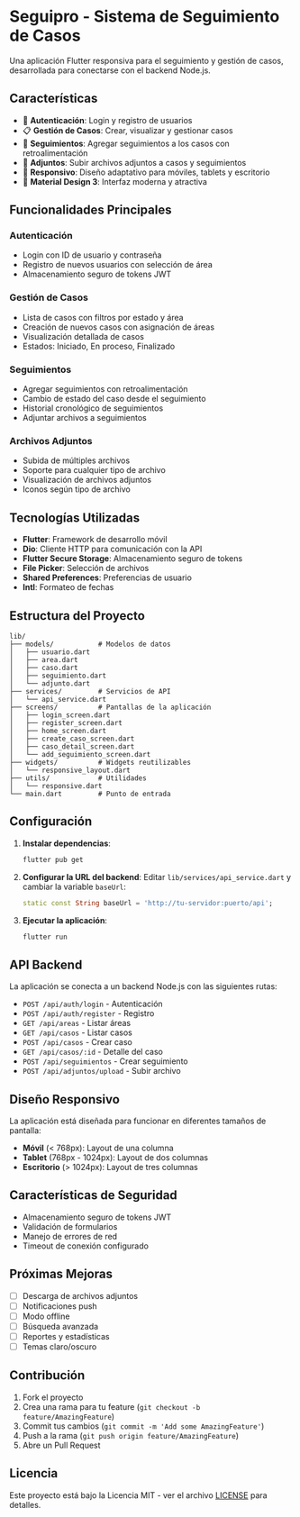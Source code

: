 # Seguipro - Sistema de Seguimiento de Casos

Una aplicación Flutter responsiva para el seguimiento y gestión de casos, desarrollada para conectarse con el backend Node.js.

## Características

- 🔐 **Autenticación**: Login y registro de usuarios
- 📋 **Gestión de Casos**: Crear, visualizar y gestionar casos
- 📝 **Seguimientos**: Agregar seguimientos a los casos con retroalimentación
- 📎 **Adjuntos**: Subir archivos adjuntos a casos y seguimientos
- 📱 **Responsivo**: Diseño adaptativo para móviles, tablets y escritorio
- 🎨 **Material Design 3**: Interfaz moderna y atractiva

## Funcionalidades Principales

### Autenticación
- Login con ID de usuario y contraseña
- Registro de nuevos usuarios con selección de área
- Almacenamiento seguro de tokens JWT

### Gestión de Casos
- Lista de casos con filtros por estado y área
- Creación de nuevos casos con asignación de áreas
- Visualización detallada de casos
- Estados: Iniciado, En proceso, Finalizado

### Seguimientos
- Agregar seguimientos con retroalimentación
- Cambio de estado del caso desde el seguimiento
- Historial cronológico de seguimientos
- Adjuntar archivos a seguimientos

### Archivos Adjuntos
- Subida de múltiples archivos
- Soporte para cualquier tipo de archivo
- Visualización de archivos adjuntos
- Iconos según tipo de archivo

## Tecnologías Utilizadas

- **Flutter**: Framework de desarrollo móvil
- **Dio**: Cliente HTTP para comunicación con la API
- **Flutter Secure Storage**: Almacenamiento seguro de tokens
- **File Picker**: Selección de archivos
- **Shared Preferences**: Preferencias de usuario
- **Intl**: Formateo de fechas

## Estructura del Proyecto

```
lib/
├── models/           # Modelos de datos
│   ├── usuario.dart
│   ├── area.dart
│   ├── caso.dart
│   ├── seguimiento.dart
│   └── adjunto.dart
├── services/         # Servicios de API
│   └── api_service.dart
├── screens/          # Pantallas de la aplicación
│   ├── login_screen.dart
│   ├── register_screen.dart
│   ├── home_screen.dart
│   ├── create_caso_screen.dart
│   ├── caso_detail_screen.dart
│   └── add_seguimiento_screen.dart
├── widgets/          # Widgets reutilizables
│   └── responsive_layout.dart
├── utils/            # Utilidades
│   └── responsive.dart
└── main.dart         # Punto de entrada
```

## Configuración

1. **Instalar dependencias**:
   ```bash
   flutter pub get
   ```

2. **Configurar la URL del backend**:
   Editar `lib/services/api_service.dart` y cambiar la variable `baseUrl`:
   ```dart
   static const String baseUrl = 'http://tu-servidor:puerto/api';
   ```

3. **Ejecutar la aplicación**:
   ```bash
   flutter run
   ```

## API Backend

La aplicación se conecta a un backend Node.js con las siguientes rutas:

- `POST /api/auth/login` - Autenticación
- `POST /api/auth/register` - Registro
- `GET /api/areas` - Listar áreas
- `GET /api/casos` - Listar casos
- `POST /api/casos` - Crear caso
- `GET /api/casos/:id` - Detalle del caso
- `POST /api/seguimientos` - Crear seguimiento
- `POST /api/adjuntos/upload` - Subir archivo

## Diseño Responsivo

La aplicación está diseñada para funcionar en diferentes tamaños de pantalla:

- **Móvil** (< 768px): Layout de una columna
- **Tablet** (768px - 1024px): Layout de dos columnas
- **Escritorio** (> 1024px): Layout de tres columnas

## Características de Seguridad

- Almacenamiento seguro de tokens JWT
- Validación de formularios
- Manejo de errores de red
- Timeout de conexión configurado

## Próximas Mejoras

- [ ] Descarga de archivos adjuntos
- [ ] Notificaciones push
- [ ] Modo offline
- [ ] Búsqueda avanzada
- [ ] Reportes y estadísticas
- [ ] Temas claro/oscuro

## Contribución

1. Fork el proyecto
2. Crea una rama para tu feature (`git checkout -b feature/AmazingFeature`)
3. Commit tus cambios (`git commit -m 'Add some AmazingFeature'`)
4. Push a la rama (`git push origin feature/AmazingFeature`)
5. Abre un Pull Request

## Licencia

Este proyecto está bajo la Licencia MIT - ver el archivo [LICENSE](LICENSE) para detalles.